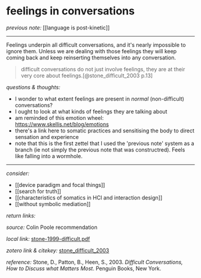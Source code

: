# feelings in conversations

_previous note:_  [[language is post-kinetic]]

---

Feelings underpin all difficult conversations, and it's nearly impossible to ignore them. Unless we are dealing with those feelings they will keep coming back and keep reinserting themselves into any conversation.

>difficult conversations do not just involve feelings, they are at their very core about feelings.[@stone_difficult_2003 p.13]

_questions & thoughts:_

- I wonder to what extent feelings are present in _normal_ (non-difficult) conversations?
- I ought to look at what kinds of feelings they are talking about
- am reminded of this emotion wheel: <https://www.skellis.net/blog/emotions>
- there's a link here to somatic practices and sensitising the body to direct sensation and experience
- note that this is the first zettel that I used the 'previous note' system as a branch (ie not simply the previous note that was constructred). Feels like falling into a wormhole.

--- 

_consider:_ 

- [[device paradigm and focal things]]
- [[search for truth]]
- [[characteristics of somatics in HCI and interaction design]]
- [[without symbolic mediation]]


_return links:_

_source:_ Colin Poole recommendation    

_local link:_ [stone-1999-difficult.pdf](hook://file/l79D7GZSv?p=RHJvcGJveC9iaWJsaW9ncmFwaHkgcGRmcw==&n=stone-1999-difficult.pdf)  

_zotero link & citekey:_ [stone_difficult_2003](zotero://select/items/1_M2SCMPA8) 

_reference:_ Stone, D., Patton, B., Heen, S., 2003. _Difficult Conversations, How to Discuss what Matters Most_. Penguin Books, New York.


